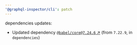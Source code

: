 ```yaml
---
'@graphql-inspector/cli': patch
---
```

dependencies updates:
  - Updated dependency [`@babel/core@7.24.6` ↗︎](https://www.npmjs.com/package/@babel/core/v/7.24.6)
    (from `7.22.9`, in `dependencies`)
